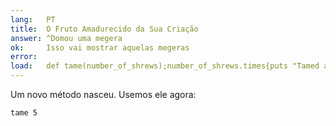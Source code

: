 ```yaml
---
lang:   PT
title:  O Fruto Amadurecido da Sua Criação
answer: ^Domou uma megera
ok:     Isso vai mostrar aquelas megeras
error:  
load:   def tame(number_of_shrews);number_of_shrews.times{puts "Tamed a shrew"};end;
---
```


Um novo método nasceu. Usemos ele agora:

    tame 5
